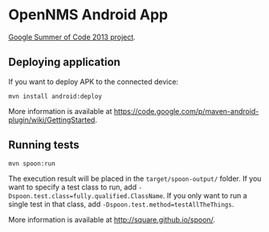 # OpenNMS Android App

[Google Summer of Code 2013 project](https://www.google-melange.com/gsoc/project/google/gsoc2013/tsukanov/42001).


## Deploying application

If you want to deploy APK to the connected device:

    mvn install android:deploy

More information is available at https://code.google.com/p/maven-android-plugin/wiki/GettingStarted.


## Running tests

    mvn spoon:run

The execution result will be placed in the `target/spoon-output/` folder.
If you want to specify a test class to run, add `-Dspoon.test.class=fully.qualified.ClassName`.
If you only want to run a single test in that class, add `-Dspoon.test.method=testAllTheThings`.

More information is available at http://square.github.io/spoon/.

